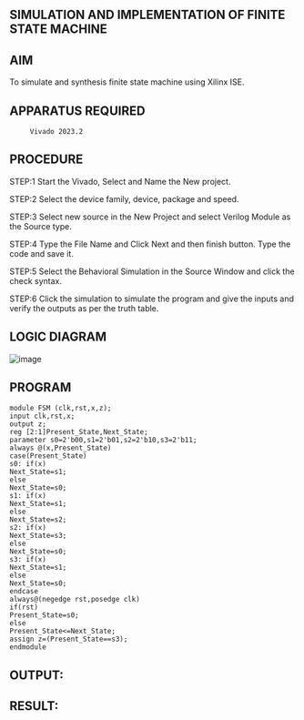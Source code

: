 ## SIMULATION AND IMPLEMENTATION OF FINITE STATE MACHINE

## AIM
 To simulate and synthesis finite state machine using Xilinx ISE.

## APPARATUS REQUIRED
         Vivado 2023.2
         
## PROCEDURE
STEP:1 Start the Vivado, Select and Name the New project.

STEP:2 Select the device family, device, package and speed. 

STEP:3 Select new source in the New Project and select Verilog Module as the Source type. 

STEP:4 Type the File Name and Click Next and then finish button. Type the code and save it. 

STEP:5 Select the Behavioral Simulation in the Source Window and click the check syntax. 

STEP:6 Click the simulation to simulate the program and give the inputs and verify the outputs as per the truth table. 

## LOGIC DIAGRAM
![image](https://github.com/navaneethans/VLSI-LAB-EXP-5/assets/6987778/34ec5d63-2b3b-4511-81ef-99f4572d5869)

## PROGRAM
```
module FSM (clk,rst,x,z);
input clk,rst,x;
output z;
reg [2:1]Present_State,Next_State;
parameter s0=2'b00,s1=2'b01,s2=2'b10,s3=2'b11;
always @(x,Present_State)
case(Present_State)
s0: if(x)
Next_State=s1;
else
Next_State=s0;
s1: if(x)
Next_State=s1;
else
Next_State=s2;
s2: if(x)
Next_State=s3;
else
Next_State=s0;
s3: if(x)
Next_State=s1;
else
Next_State=s0;
endcase
always@(negedge rst,posedge clk)
if(rst)
Present_State=s0;
else
Present_State<=Next_State;
assign z=(Present_State==s3);
endmodule
```

## OUTPUT:



## RESULT:



